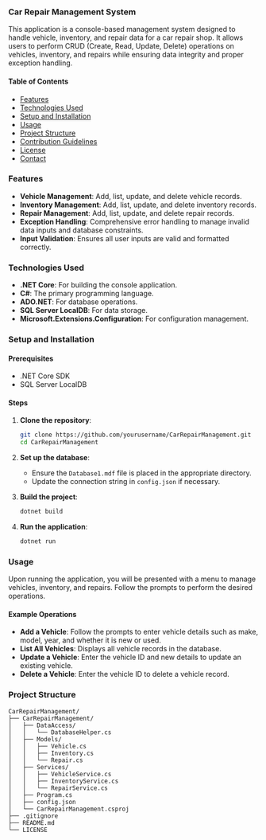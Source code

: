 ### Car Repair Management System

This application is a console-based management system designed to handle vehicle, inventory, and repair data for a car repair shop. It allows users to perform CRUD (Create, Read, Update, Delete) operations on vehicles, inventory, and repairs while ensuring data integrity and proper exception handling.

#### Table of Contents

- [Features](#features)
- [Technologies Used](#technologies-used)
- [Setup and Installation](#setup-and-installation)
- [Usage](#usage)
- [Project Structure](#project-structure)
- [Contribution Guidelines](#contribution-guidelines)
- [License](#license)
- [Contact](#contact)

### Features

- **Vehicle Management**: Add, list, update, and delete vehicle records.
- **Inventory Management**: Add, list, update, and delete inventory records.
- **Repair Management**: Add, list, update, and delete repair records.
- **Exception Handling**: Comprehensive error handling to manage invalid data inputs and database constraints.
- **Input Validation**: Ensures all user inputs are valid and formatted correctly.

### Technologies Used

- **.NET Core**: For building the console application.
- **C#**: The primary programming language.
- **ADO.NET**: For database operations.
- **SQL Server LocalDB**: For data storage.
- **Microsoft.Extensions.Configuration**: For configuration management.

### Setup and Installation

#### Prerequisites

- .NET Core SDK
- SQL Server LocalDB

#### Steps

1. **Clone the repository**:
   ```sh
   git clone https://github.com/yourusername/CarRepairManagement.git
   cd CarRepairManagement
   ```

2. **Set up the database**:
   - Ensure the `Database1.mdf` file is placed in the appropriate directory.
   - Update the connection string in `config.json` if necessary.

3. **Build the project**:
   ```sh
   dotnet build
   ```

4. **Run the application**:
   ```sh
   dotnet run
   ```

### Usage

Upon running the application, you will be presented with a menu to manage vehicles, inventory, and repairs. Follow the prompts to perform the desired operations.

#### Example Operations

- **Add a Vehicle**: Follow the prompts to enter vehicle details such as make, model, year, and whether it is new or used.
- **List All Vehicles**: Displays all vehicle records in the database.
- **Update a Vehicle**: Enter the vehicle ID and new details to update an existing vehicle.
- **Delete a Vehicle**: Enter the vehicle ID to delete a vehicle record.

### Project Structure

```
CarRepairManagement/
├── CarRepairManagement/
│   ├── DataAccess/
│   │   └── DatabaseHelper.cs
│   ├── Models/
│   │   ├── Vehicle.cs
│   │   ├── Inventory.cs
│   │   └── Repair.cs
│   ├── Services/
│   │   ├── VehicleService.cs
│   │   ├── InventoryService.cs
│   │   └── RepairService.cs
│   ├── Program.cs
│   ├── config.json
│   └── CarRepairManagement.csproj
├── .gitignore
├── README.md
└── LICENSE
```

